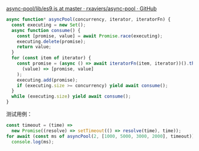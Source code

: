[async-pool/lib/es9.js at master · rxaviers/async-pool · GitHub](https://github.com/rxaviers/async-pool/blob/master/lib/es9.js)

```js
async function* asyncPool(concurrency, iterator, iteratorFn) {
  const executing = new Set();
  async function consume() {
    const [promise, value] = await Promise.race(executing);
    executing.delete(promise);
    return value;
  }
  for (const item of iterator) {
    const promise = (async () => await iteratorFn(item, iterator))().then(
      (value) => [promise, value]
    );
    executing.add(promise);
    if (executing.size >= concurrency) yield await consume();
  }
  while (executing.size) yield await consume();
}
```

测试用例：

```js
const timeout = (time) =>
  new Promise((resolve) => setTimeout(() => resolve(time), time));
for await (const ms of asyncPool(2, [1000, 5000, 3000, 2000], timeout))
  console.log(ms);
```